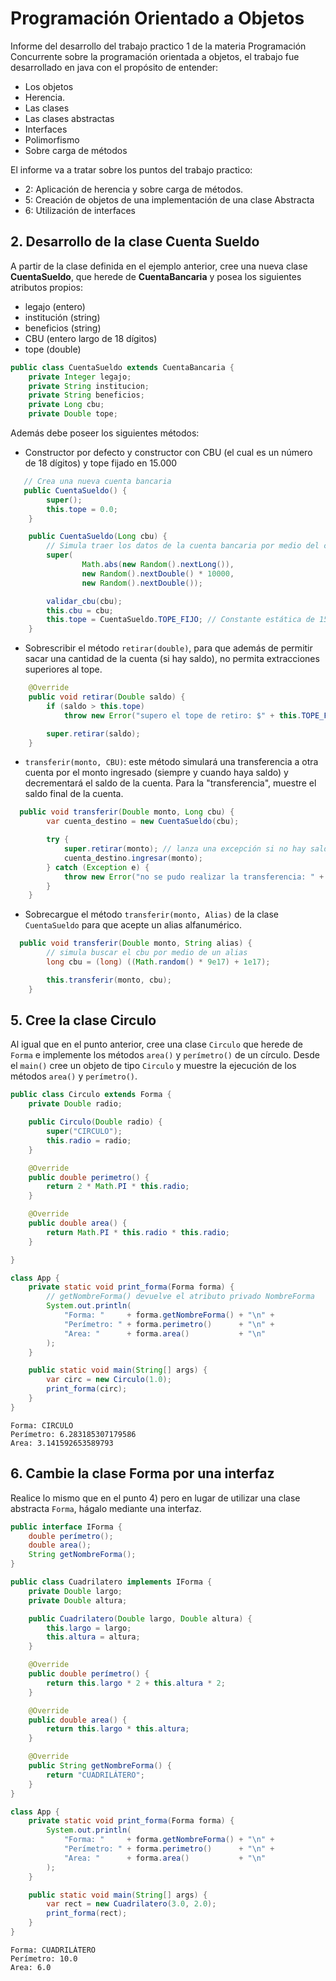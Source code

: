 # Programación Orientado a Objetos
Informe del desarrollo del trabajo practico 1 de la materia Programación Concurrente
sobre la programación orientada a objetos, el trabajo fue desarrollado en java con el
propósito de entender:
- Los objetos
- Herencia.
- Las clases
- Las clases abstractas
- Interfaces
- Polimorfismo
- Sobre carga de métodos

El informe va a tratar sobre los puntos del trabajo practico:

- 2: Aplicación de herencia y sobre carga de métodos.
- 5: Creación de objetos de una implementación de una clase Abstracta
- 6: Utilización de interfaces

## 2. Desarrollo de la clase Cuenta Sueldo
A partir de la clase definida en el ejemplo anterior, cree una nueva clase **CuentaSueldo**, que herede de **CuentaBancaria** y posea los siguientes atributos propios:
- legajo (entero)
- institución (string)
- beneficios (string)
- CBU (entero largo de 18 dígitos)
- tope (double)

```java
public class CuentaSueldo extends CuentaBancaria {
	private Integer legajo;
    private String institucion;
    private String beneficios;
    private Long cbu;
    private Double tope;
```

Además debe poseer los siguientes métodos:
- Constructor por defecto y constructor con CBU (el cual es un número de 18 dígitos) y tope fijado en 15.000
```java
   // Crea una nueva cuenta bancaria
   public CuentaSueldo() {
        super();
        this.tope = 0.0;
    }

    public CuentaSueldo(Long cbu) {
        // Simula traer los datos de la cuenta bancaria por medio del cbu
        super(
                Math.abs(new Random().nextLong()),
                new Random().nextDouble() * 10000,
                new Random().nextDouble());

        validar_cbu(cbu);
        this.cbu = cbu;
        this.tope = CuentaSueldo.TOPE_FIJO; // Constante estática de 15.000
    }
```
- Sobrescribir el método `retirar(double)`, para que además de permitir sacar una cantidad de la cuenta (si hay saldo), no permita extracciones superiores al tope.
```java
    @Override
    public void retirar(Double saldo) {
        if (saldo > this.tope)
            throw new Error("supero el tope de retiro: $" + this.TOPE_FIJO);

        super.retirar(saldo);
    }

```
- `transferir(monto, CBU)`: este método simulará una transferencia a otra cuenta por el monto ingresado (siempre y cuando haya saldo) y decrementará el saldo de la cuenta. Para la "transferencia", muestre el saldo final de la cuenta.
```java
  public void transferir(Double monto, Long cbu) {
        var cuenta_destino = new CuentaSueldo(cbu);

        try {
            super.retirar(monto); // lanza una excepción si no hay saldo 
            cuenta_destino.ingresar(monto);
        } catch (Exception e) {
            throw new Error("no se pudo realizar la transferencia: " + e.getMessage());
        }
    }
```

- Sobrecargue el método `transferir(monto, Alias)` de la clase `CuentaSueldo` para que acepte un alias alfanumérico.
```java
  public void transferir(Double monto, String alias) {
        // simula buscar el cbu por medio de un alias
        long cbu = (long) ((Math.random() * 9e17) + 1e17);

        this.transferir(monto, cbu);
    }
```

## 5. Cree la clase Circulo
Al igual que en el punto anterior, cree una clase `Circulo` que herede de `Forma` e implemente los métodos `area()` y `perímetro()` de un círculo. Desde el `main()` cree un objeto de tipo `Circulo` y muestre la ejecución de los métodos `area()` y `perímetro()`.

```java
public class Circulo extends Forma {
    private Double radio;

    public Circulo(Double radio) {
        super("CIRCULO");
        this.radio = radio;
    }

    @Override
    public double perimetro() {
        return 2 * Math.PI * this.radio;
    }

    @Override
    public double area() {
        return Math.PI * this.radio * this.radio;
    }

}
```

```java
class App {
    private static void print_forma(Forma forma) {
        // getNombreForma() devuelve el atributo privado NombreForma
        System.out.println(
            "Forma: "     + forma.getNombreForma() + "\n" +
            "Perímetro: " + forma.perimetro()      + "\n" +
            "Area: "      + forma.area()           + "\n"
        );
    }

    public static void main(String[] args) {
        var circ = new Circulo(1.0);
        print_forma(circ);
    }
}
```

```console
Forma: CIRCULO
Perímetro: 6.283185307179586
Area: 3.141592653589793
```
## 6. Cambie la clase Forma por una interfaz
Realice lo mismo que en el punto 4) pero en lugar de utilizar una clase abstracta `Forma`, hágalo mediante una interfaz.

```java
public interface IForma {
    double perímetro();
    double area();
    String getNombreForma();
}
```

```java
public class Cuadrilatero implements IForma {
    private Double largo;
    private Double altura;

    public Cuadrilatero(Double largo, Double altura) {
        this.largo = largo;
        this.altura = altura;
    }

    @Override
    public double perímetro() {
        return this.largo * 2 + this.altura * 2;
    }

    @Override
    public double area() {
        return this.largo * this.altura;
    }

    @Override
    public String getNombreForma() {
        return "CUADRILÁTERO";
    }
}
```
```java
class App {
    private static void print_forma(Forma forma) {
        System.out.println(
            "Forma: "     + forma.getNombreForma() + "\n" +
            "Perímetro: " + forma.perimetro()      + "\n" +
            "Area: "      + forma.area()           + "\n"
        );
    }

    public static void main(String[] args) {
        var rect = new Cuadrilatero(3.0, 2.0);
        print_forma(rect);
    }
}
```
```console
Forma: CUADRILÁTERO
Perímetro: 10.0
Area: 6.0
```
